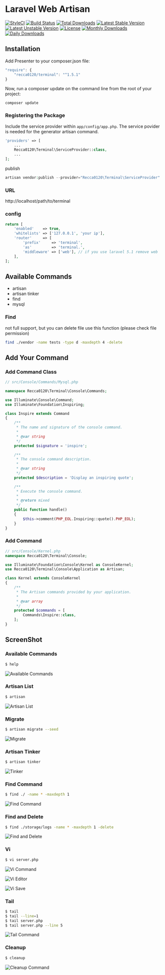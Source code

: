 # Laravel Web Artisan

[![StyleCI](https://styleci.io/repos/45892521/shield?style=flat)](https://styleci.io/repos/40661503)
[![Build Status](https://travis-ci.org/recca0120/terminal.svg)](https://travis-ci.org/recca0120/terminal)
[![Total Downloads](https://poser.pugx.org/recca0120/terminal/d/total.svg)](https://packagist.org/packages/recca0120/terminal)
[![Latest Stable Version](https://poser.pugx.org/recca0120/terminal/v/stable.svg)](https://packagist.org/packages/recca0120/terminal)
[![Latest Unstable Version](https://poser.pugx.org/recca0120/terminal/v/unstable.svg)](https://packagist.org/packages/recca0120/terminal)
[![License](https://poser.pugx.org/recca0120/terminal/license.svg)](https://packagist.org/packages/recca0120/terminal)
[![Monthly Downloads](https://poser.pugx.org/recca0120/terminal/d/monthly)](https://packagist.org/packages/recca0120/terminal)
[![Daily Downloads](https://poser.pugx.org/recca0120/terminal/d/daily)](https://packagist.org/packages/recca0120/terminal)


## Installation

Add Presenter to your composer.json file:

```js
"require": {
    "recca0120/terminal": "^1.5.1"
}
```
Now, run a composer update on the command line from the root of your project:

```
composer update
```

### Registering the Package

Include the service provider within `app/config/app.php`. The service povider is needed for the generator artisan command.

```php
'providers' => [
    ...
    Recca0120\Terminal\ServiceProvider::class,
    ...
];
```

publish

```php
artisan vendor:publish --provider="Recca0120\Terminal\ServiceProvider"
```


### URL

http://localhost/path/to/terminal

### config

```php
return [
    'enabled'    => true,
    'whitelists' => ['127.0.0.1', 'your ip'],
    'router'     => [
        'prefix'     => 'terminal',
        'as'         => 'terminal.',
        'middleware' => ['web'], // if you use laravel 5.1 remove web
    ],
];

```

## Available Commands

*   artisan
*   artisan tinker
*   find
*   mysql

### Find

not full support, but you can delete file use this function (please check file permission)

```bash
find ./vendor -name tests -type d -maxdepth 4 -delete
```

## Add Your Command

### Add Command Class
```php
// src/Console/Commands/Mysql.php

namespace Recca0120\Terminal\Console\Commands;

use Illuminate\Console\Command;
use Illuminate\Foundation\Inspiring;

class Inspire extends Command
{
    /**
     * The name and signature of the console command.
     *
     * @var string
     */
    protected $signature = 'inspire';

    /**
     * The console command description.
     *
     * @var string
     */
    protected $description = 'Display an inspiring quote';

    /**
     * Execute the console command.
     *
     * @return mixed
     */
    public function handle()
    {
        $this->comment(PHP_EOL.Inspiring::quote().PHP_EOL);
    }
}
```

### Add Command
```php
// src/Console/Kernel.php
namespace Recca0120\Terminal\Console;

use Illuminate\Foundation\Console\Kernel as ConsoleKernel;
use Recca0120\Terminal\Console\Application as Artisan;

class Kernel extends ConsoleKernel
{
    /**
     * The Artisan commands provided by your application.
     *
     * @var array
     */
    protected $commands = [
        Commands\Inspire::class,
    ];
}

```
## ScreenShot

### Available Commands
```bash
$ help
```
![Available Commands](https://cdn.rawgit.com/recca0120/terminal/master/screenshots/available-commands.png)

### Artisan List
```bash
$ artisan
```
![Artisan List](https://cdn.rawgit.com/recca0120/terminal/master/screenshots/artisan-list.png)

### Migrate
```bash
$ artisan migrate --seed
```
![Migrate](https://cdn.rawgit.com/recca0120/terminal/master/screenshots/artisan-migrate.png)

### Artisan Tinker
```bash
$ artisan tinker
```
![Tinker](https://cdn.rawgit.com/recca0120/terminal/master/screenshots/artisan-tinker.png)

### Find Command
```bash
$ find ./ -name * -maxdepth 1
```
![Find Command](https://cdn.rawgit.com/recca0120/terminal/master/screenshots/find-command.png)

### Find and Delete
```bash
$ find ./storage/logs -name * -maxdepth 1 -delete
```
![Find and Delete](https://cdn.rawgit.com/recca0120/terminal/master/screenshots/find-and-delete.png)

### Vi
```bash
$ vi server.php
```
![Vi Command](https://cdn.rawgit.com/recca0120/terminal/master/screenshots/vi-command.png)

![Vi Editor](https://cdn.rawgit.com/recca0120/terminal/master/screenshots/vi-editor.png)

![Vi Save](https://cdn.rawgit.com/recca0120/terminal/master/screenshots/vi-save.png)

### Tail
```bash
$ tail
$ tail --line=1
$ tail server.php
$ tail server.php --line 5
```
![Tail Command](https://cdn.rawgit.com/recca0120/terminal/master/screenshots/tail-command.png)


### Cleanup
```bash
$ cleanup
```
![Cleanup Command](https://cdn.rawgit.com/recca0120/terminal/master/screenshots/cleanup-command.png)

